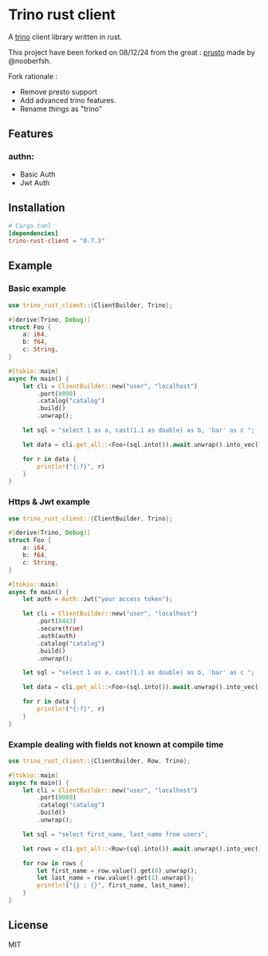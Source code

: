 # Trino rust client

A [trino](https://trino.io/) client library written in rust.

This project have been forked on 08/12/24 from the great : [prusto](https://github.com/nooberfsh/prusto)
made by @nooberfsh.

Fork rationale  :
- Remove presto support
- Add advanced trino features.
- Rename things as "trino"

## Features

### authn:
- Basic Auth
- Jwt Auth

## Installation

```toml
# Cargo.toml
[dependencies]
trino-rust-client = "0.7.3"
```

## Example

### Basic example
```rust
use trino_rust_client::{ClientBuilder, Trino};

#[derive(Trino, Debug)]
struct Foo {
    a: i64,
    b: f64,
    c: String,
}

#[tokio::main]
async fn main() {
    let cli = ClientBuilder::new("user", "localhost")
        .port(8090)
        .catalog("catalog")
        .build()
        .unwrap();

    let sql = "select 1 as a, cast(1.1 as double) as b, 'bar' as c ";

    let data = cli.get_all::<Foo>(sql.into()).await.unwrap().into_vec();

    for r in data {
        println!("{:?}", r)
    }
}
```

### Https & Jwt example
```rust
use trino_rust_client::{ClientBuilder, Trino};

#[derive(Trino, Debug)]
struct Foo {
    a: i64,
    b: f64,
    c: String,
}

#[tokio::main]
async fn main() {
    let auth = Auth::Jwt("your access token");

    let cli = ClientBuilder::new("user", "localhost")
        .port(8443)
        .secure(true)
        .auth(auth)
        .catalog("catalog")
        .build()
        .unwrap();

    let sql = "select 1 as a, cast(1.1 as double) as b, 'bar' as c ";

    let data = cli.get_all::<Foo>(sql.into()).await.unwrap().into_vec();

    for r in data {
        println!("{:?}", r)
    }
}
```

### Example dealing with fields not known at compile time
```rust
use trino_rust_client::{ClientBuilder, Row, Trino};

#[tokio::main]
async fn main() {
    let cli = ClientBuilder::new("user", "localhost")
        .port(8080)
        .catalog("catalog")
        .build()
        .unwrap();

    let sql = "select first_name, last_name from users";

    let rows = cli.get_all::<Row>(sql.into()).await.unwrap().into_vec();

    for row in rows {
        let first_name = row.value().get(0).unwrap();
        let last_name = row.value().get(1).unwrap();
        println!("{} : {}", first_name, last_name);
    }
}
```

## License

MIT
